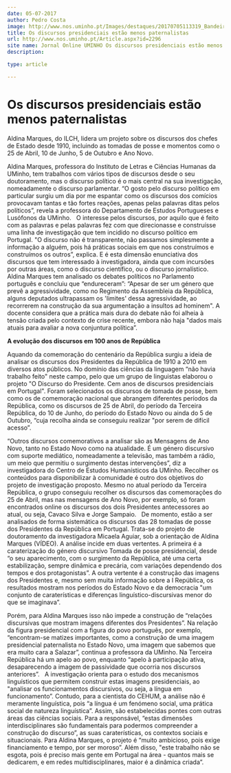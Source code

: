 ```yaml
---
date: 05-07-2017
author: Pedro Costa
image: http://www.nos.uminho.pt/Images/destaques/20170705113319_BandeiradePortugaledoPR.jpg
title: Os discursos presidenciais estão menos paternalistas
url: http://www.nos.uminho.pt/Article.aspx?id=2296
site name: Jornal Online UMINHO Os discursos presidenciais estão menos paternalistas
description: 

type: article

---
```

# Os discursos presidenciais estão menos paternalistas


  

Aldina Marques, do ILCH, lidera um projeto sobre os discursos dos chefes de Estado desde 1910, incluindo as tomadas de posse e momentos como o 25 de Abril, 10 de Junho, 5 de Outubro e Ano Novo.

Aldina Marques, professora do Instituto de Letras e Ciências Humanas da UMinho, tem trabalhos com vários tipos de discursos desde o seu doutoramento, mas o discurso político é o mais central na sua investigação, nomeadamente o discurso parlamentar. “O gosto pelo discurso político em particular surgiu um dia por me espantar como os discursos dos comícios provocavam tantas e tão fortes reações, apenas pelas palavras ditas pelos políticos”, revela a professora do Departamento de Estudos Portugueses e Lusófonos da UMinho.
 
O interesse pelos discursos, por aquilo que é feito com as palavras e pelas palavras fez com que direcionasse e construísse uma linha de investigação que tem incidido no discurso político em Portugal. "O discurso não é transparente, não passamos simplesmente a informação a alguém, pois há práticas sociais em que nos construímos e construímos os outros”, explica. E é esta dimensão enunciativa dos discursos que tem interessado à investigadora, ainda que com incursões por outras áreas, como o discurso científico, ou o discurso jornalístico.
 
Aldina Marques tem analisado os debates políticos no Parlamento português e concluiu que “endureceram”: “Apesar de ser um género que prevê a agressividade, como no Regimento da Assembleia da República, alguns deputados ultrapassam os 'limites' dessa agressividade, ao recorrerem na construção da sua argumentação a insultos ad hominem". A docente considera que a prática mais dura do debate não foi alheia à tensão criada pelo contexto de crise recente, embora não haja "dados mais atuais para avaliar a nova conjuntura política”.
 

**A evolução dos discursos em 100 anos de República** 

Aquando da comemoração do centenário da República surgiu a ideia de analisar os discursos dos Presidentes da República de 1910 a 2010 em diversos atos públicos. No domínio das ciências da linguagem “não havia trabalho feito" neste campo, pelo que um grupo de linguistas elaborou o projeto "O Discurso do Presidente. Cem anos de discursos presidenciais em Portugal". Foram selecionados os discursos de tomada de posse, bem como os de comemoração nacional que abrangem diferentes períodos da República, como os discursos de 25 de Abril, do período da Terceira República, do 10 de Junho, do período do Estado Novo ou ainda do 5 de Outubro, “cuja recolha ainda se conseguiu realizar "por serem de difícil acesso”.

“Outros discursos comemorativos a analisar são as Mensagens de Ano Novo, tanto no Estado Novo como na atualidade. É um género discursivo com suporte mediático, nomeadamente a televisão, mas também a rádio, um meio que permitiu o surgimento destas intervenções”, diz a investigadora do Centro de Estudos Humanísticos da UMinho. Recolher os conteúdos para disponibilizar à comunidade é outro dos objetivos do projeto de investigação proposto. Mesmo no atual período da Terceira República, o grupo conseguiu recolher os discursos das comemorações do 25 de Abril, mas nas mensagens de Ano Novo, por exemplo, só foram encontrados online os discursos dos dois Presidentes antecessores ao atual, ou seja, Cavaco Silva e Jorge Sampaio.
 
De momento, estão a ser analisados de forma sistemática os discursos das 28 tomadas de posse dos Presidentes da República em Portugal. Trata-se do projeto de doutoramento da investigadora Micaela Aguiar, sob a orientação de Aldina Marques (VÍDEO). A análise incide em duas vertentes. A primeira é a caraterização do género discursivo Tomada de posse presidencial, desde “o seu aparecimento, com o surgimento da República, até uma certa estabilização, sempre dinâmica e precária, com variações dependendo dos tempos e dos protagonistas”. A outra vertente é a construção das imagens dos Presidentes e, mesmo sem muita informação sobre a I República, os resultados mostram nos períodos do Estado Novo e da democracia "um conjunto de caraterísticas e diferenças linguístico-discursivas menor do que se imaginava”.

Porém, para Aldina Marques isso não impede a construção de “relações discursivas que mostram imagens diferentes dos Presidentes”. Na relação da figura presidencial com a figura do povo português, por exemplo, “encontram-se matizes importantes, como a construção de uma imagem presidencial paternalista no Estado Novo, uma imagem que sabemos que era muito cara a Salazar”, continua a professora da UMinho. Na Terceira República há um apelo ao povo, enquanto “apelo à participação ativa, desaparecendo a imagem de passividade que ocorria nos discursos anteriores”.
 
A investigação orienta para o estudo dos mecanismos linguísticos que permitem construir estas imagens presidenciais, ao "analisar os funcionamentos discursivos, ou seja, a língua em funcionamento”. Contudo, para a cientista do CEHUM, a análise não é meramente linguística, pois “a língua é um fenómeno social, uma prática social de natureza linguística”. Assim, são estabelecidas pontes com outras áreas das ciências sociais. Para a responsável, “estas dimensões interdisciplinares são fundamentais para podermos compreender a construção do discurso”, as suas caraterísticas, os contextos sociais e situacionais. Para Aldina Marques, o projeto é “muito ambicioso, pois exige financiamento e tempo, por ser moroso”. Além disso, "este trabalho não se esgota, pois é preciso mais gente em Portugal na área - quantos mais se dedicarem, e em redes multidisciplinares, maior é a dinâmica criada”.

